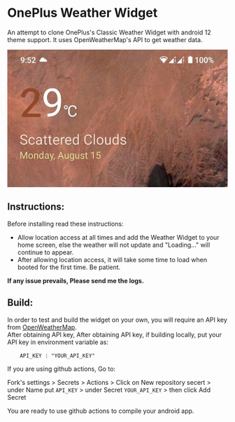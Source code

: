 # OnePlus Weather Widget

An attempt to clone OnePlus's Classic Weather Widget with android 12 theme support. It uses OpenWeatherMap's API to get weather data.

![](screenshots/a12.jpg)

## Instructions:
Before installing read these instructions:
<ul>
    <li>Allow location access at all times and add the Weather Widget to your home screen, else the weather will not update and "Loading..." will continue to appear. </li>

<li>After allowing location access, it will take some time to load when booted for the first time. Be patient.</li>
</ul>

**If any issue prevails, Please send me the logs.**

## Build:
In order to test and build the widget on your own, you will require an API key from [OpenWeatherMap](https://openweathermap.org/api).
<br>
After obtaining API key,  After obtaining API key, if building locally, put your API key in environment variable as:
```
    API_KEY : "YOUR_API_KEY"
```
If you are using github actions, Go to:

Fork's settings > Secrets > Actions > Click on New repository secert > under Name put `API_KEY` > under Secret `YOUR_API_KEY` > then click Add Secret

You are ready to use github actions to compile your android app.
